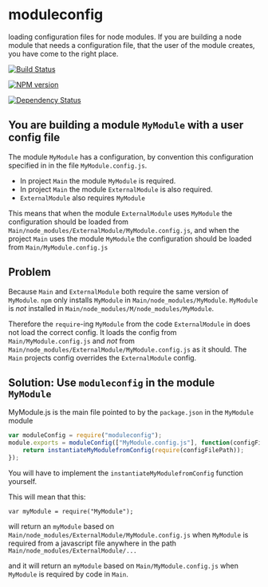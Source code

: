moduleconfig
============

loading configuration files for node modules. 
If you are building a node module that needs a configuration file, that the user of the module creates, 
you have come to the right place.

[![Build Status](https://travis-ci.org/Muscula/moduleconfig.png)](https://travis-ci.org/Muscula/moduleconfig)

[![NPM version](https://badge.fury.io/js/moduleconfig.png)](http://badge.fury.io/js/moduleconfig)

[![Dependency Status](https://gemnasium.com/Muscula/moduleconfig.png)](https://gemnasium.com/Muscula/moduleconfig)

You are building a module `MyModule` with a user config file
------------------------------------------------

The module `MyModule` has a configuration, by convention this configuration specified in in the file `MyModule.config.js`.

- In project `Main` the module `MyModule` is required.
- In project `Main` the module `ExternalModule` is also required.
- `ExternalModule` also requires `MyModule`

This means that when the module `ExternalModule` uses `MyModule` the configuration should be loaded from `Main/node_modules/ExternalModule/MyModule.config.js`,
and when the project `Main` uses the module `MyModule` the configuration should be loaded from `Main/MyModule.config.js`

Problem
-------
Because `Main` and `ExternalModule` both require the same version of `MyModule`. 
`npm` only installs `MyModule` in `Main/node_modules/MyModule`.
`MyModule` is *not* installed in `Main/node_modules/M/node_modules/MyModule`. 

Therefore the `require`-ing `MyModule` from the code `ExternalModule` in does not load the correct
config. It loads the config from `Main/MyModule.config.js` and *not* from `Main/node_modules/ExternalModule/MyModule.config.js` as it should.
The `Main` projects config overrides the `ExternalModule` config.


Solution: Use `moduleconfig` in the module `MyModule`
----------------------------------------------
MyModule.js is the main file pointed to by the `package.json` in the `MyModule` module
```js
var moduleConfig = require("moduleconfig");
module.exports = moduleConfig(["MyModule.config.js"], function(configFilePath){
	return instantiateMyModulefromConfig(require(configFilePath));
});
```

You will have to implement the `instantiateMyModulefromConfig` function yourself.


This will mean that this:
```
var myModule = require("MyModule");
```

will return an `myModule` based on `Main/node_modules/ExternalModule/MyModule.config.js` when `MyModule` is required 
from a javascript file anywhere in the path `Main/node_modules/ExternalModule/...`

and it will return an `myModule` based on `Main/MyModule.config.js` when `MyModule` is required by code in `Main`.

